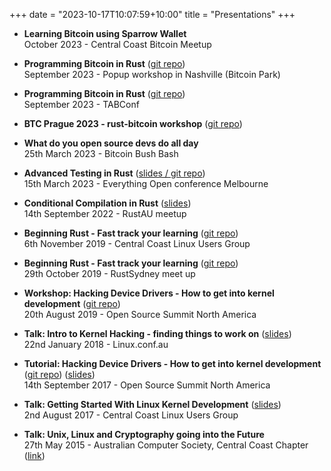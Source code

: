 +++
date = "2023-10-17T10:07:59+10:00"
title = "Presentations"
+++

* **Learning Bitcoin using Sparrow Wallet**  
  October 2023 - Central Coast Bitcoin Meetup  

* **Programming Bitcoin in Rust**
([git repo](https://github.com/tcharding/workshop))  
  September 2023 - Popup workshop in Nashville (Bitcoin Park)  

* **Programming Bitcoin in Rust**
([git repo](https://github.com/tcharding/workshop))  
  September 2023 - TABConf  

* **BTC Prague 2023 - rust-bitcoin workshop**
([git repo](https://github.com/tcharding/workshop/tree/master/pico-bitcoin-wallet))

* **What do you open source devs do all day**  
  25th March 2023 - Bitcoin Bush Bash  

* **Advanced Testing in Rust**
([slides / git repo](https://github.com/tcharding/talks/tree/master/advanced-testing-in-rust))  
  15th March 2023 - Everything Open conference Melbourne  

* **Conditional Compilation in Rust**
([slides](https://github.com/tcharding/talks/tree/master/conditional-compilation-in-rust))  
  14th September 2022 - RustAU meetup  

* **Beginning Rust - Fast track your learning**
([git repo](https://github.com/tcharding/rust-training))  
  6th November 2019 - Central Coast Linux Users Group  

* **Beginning Rust - Fast track your learning**
([git repo](https://github.com/tcharding/rust-training))  
  29th October 2019 - RustSydney meet up  

* **Workshop: Hacking Device Drivers - How to get into kernel development**
([git repo](https://github.com/tcharding/kernel/tree/master/workshop))  
  20th August 2019 - Open Source Summit North America  

* **Talk: Intro to Kernel Hacking - finding things to work on**
([slides](http://tobin.cc/kernel-dev-finding-work.pdf))  
  22nd January 2018 - Linux.conf.au  

* **Tutorial: Hacking Device Drivers - How to get into kernel development**
([git repo](https://github.com/tcharding/kernel/tree/master/tutorial)) 
  ([slides](http://tobin.cc/kernel-dev-tutorial.pdf))  
  14th September 2017 - Open Source Summit North America

* **Talk: Getting Started With Linux Kernel Development**
  ([slides](http://tobin.cc/kernel-dev-intro.pdf))  
  2nd August 2017 - Central Coast Linux Users Group  

* **Talk: Unix, Linux and Cryptography going into the Future**  
  27th May 2015 - Australian Computer Society, Central Coast Chapter
 ([link](https://www.acs.org.au/insightsandpublications/news-archive/2015/67141.html))  
 
